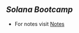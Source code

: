 ## _Solana Bootcamp_ ##

- For notes visit [Notes](https://studywithfaith.notion.site/fa8eec70552a43709dc4afd78a24a8c1?v=5b02a911b5e3485dad6a16c506d9c260&pvs=4)
